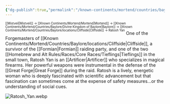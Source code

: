 ```yaml
---
{"dg-publish":true,"permalink":"/known-continents/mortend/countries/baylore/people/ratosh-yan/"}
---
```


<sup><sup>[[Mistveil\|Mistveil]] → [[Known Continents/Mortend/Mortend\|Mortend]] → [[Known Continents/Mortend/Countries/Baylore/Divine Kingdom of Baylore\|Baylore]] → [[Known Continents/Mortend/Countries/Baylore/locations/Cliffside\|Cliffside]] → Ratosh Yan</sup></sup>
One of the Forgemasters of [[Known Continents/Mortend/Countries/Baylore/locations/Cliffside\|Cliffside]], a survivor of the [[Formian\|Formian]] raiding party, and one of the two [[Homebrew and Alt Rules/Races/Core Races/Tieflings\|Tieflings]] in the small town, Ratosh Yan is an [[Artificer\|Artificer]] who specializes in magical firearms. Her powerful weapons were instrumental in the defense of the [[Great Forge\|Great Forge]] during the raid. Ratosh is a lively, energetic woman who is deeply fascinated with scientific advancement but that fascination can sometimes come at the expense of safety measures...or the understanding of social cues.

![Ratosh_Yan.webp](/img/user/Attachments/Ratosh_Yan.webp)